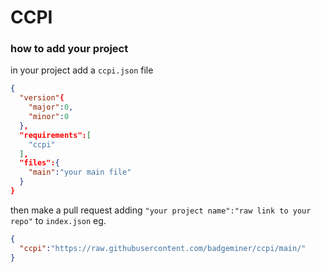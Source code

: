 # CCPI
### how to add your project
in your project add a `ccpi.json` file
```json 
{
  "version"{
    "major":0,
    "minor":0
  },
  "requirements":[
    "ccpi"
  ],
  "files":{
    "main":"your main file"
  }
}
```
then make a pull request adding `"your project name":"raw link to your repo"` to `index.json`
eg.
```json
{
  "ccpi":"https://raw.githubusercontent.com/badgeminer/ccpi/main/"
}
```
